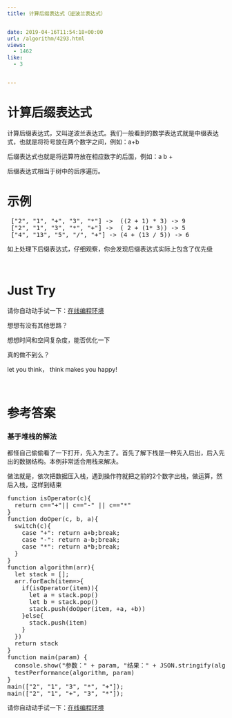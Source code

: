 ```yaml
---
title: 计算后缀表达式（逆波兰表达式）


date: 2019-04-16T11:54:18+00:00
url: /algorithm/4293.html
views:
  - 1462
like:
  - 3


---
```

# 计算后缀表达式

计算后缀表达式，又叫逆波兰表达式。我们一般看到的数学表达式就是中缀表达式，也就是将符号放在两个数字之间，例如：a+b

后缀表达式也就是将运算符放在相应数字的后面，例如：a b +

后缀表达式相当于树中的后序遍历。

# 示例

<pre class="EnlighterJSRAW" data-enlighter-language="null"> ["2", "1", "+", "3", "*"] -&gt;  ((2 + 1) * 3) -&gt; 9
 ["2", "1", "3", "*", "+"] -&gt;  ( 2 + (1* 3)) -&gt; 5
 ["4", "13", "5", "/", "+"] -&gt; (4 + (13 / 5)) -&gt; 6</pre>

如上处理下后缀表达式，仔细观察，你会发现后缀表达式实际上包含了优先级

&nbsp;

# Just Try

请你自动动手试一下：[在线编程环境][1]

想想有没有其他思路？

想想时间和空间复杂度，能否优化一下

真的做不到么？

let you think， think makes you happy!

&nbsp;

# 参考答案

### 基于堆栈的解法

都怪自己偷偷看了一下打开，先入为主了。首先了解下栈是一种先入后出，后入先出的数据结构。本例非常适合用栈来解决。

做法就是，依次把数据压入栈，遇到操作符就把之前的2个数字出栈，做运算，然后入栈，这样到结束

<pre class="EnlighterJSRAW" data-enlighter-language="null">function isOperator(c){
  return c=="+"|| c=="-" || c=="*"
}
function doOper(c, b, a){
  switch(c){
    case "+": return a+b;break;
    case "-": return a-b;break;
    case "*": return a*b;break;
  }
}
function algorithm(arr){
  let stack = [];
  arr.forEach(item=&gt;{
    if(isOperator(item)){
      let a = stack.pop()
      let b = stack.pop()
      stack.push(doOper(item, +a, +b)) 
    }else{
      stack.push(item)
    }
  })
  return stack
}
function main(param) {
  console.show("参数：" + param, "结果：" + JSON.stringify(algorithm(param)))
  testPerformance(algorithm, param)
}
main(["2", "1", "3", "*", "+"]);
main(["2", "1", "+", "3", "*"]);</pre>

请你自动动手试一下：[在线编程环境][1]

&nbsp;

 [1]: https://www.f2e123.com/code?code=algorithm&pid=4293